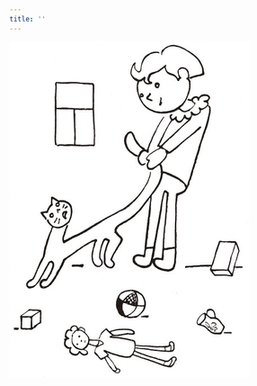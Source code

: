 ```yaml
---
title: ''
---
```


![povidani_o_pejskovi_a_kocicce_018](./resources/povidani_o_pejskovi_a_kocicce_018.jpg)
